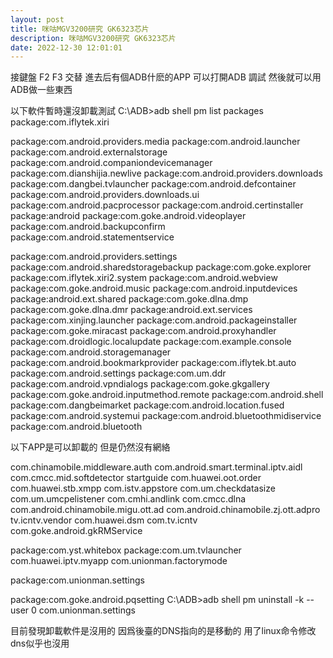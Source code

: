 ```yaml
---
layout: post
title: 咪咕MGV3200研究 GK6323芯片
description: 咪咕MGV3200研究 GK6323芯片
date: 2022-12-30 12:01:01
---
```


接鍵盤 F2 F3 交替
進去后有個ADB什麽的APP 可以打開ADB 調試
然後就可以用ADB做一些東西

以下軟件暫時還沒卸載測試
C:\ADB>adb shell pm list packages
package:com.iflytek.xiri

package:com.android.providers.media
package:com.android.launcher
package:com.android.externalstorage
package:com.android.companiondevicemanager
package:com.dianshijia.newlive
package:com.android.providers.downloads
package:com.dangbei.tvlauncher
package:com.android.defcontainer
package:com.android.providers.downloads.ui
package:com.android.pacprocessor
package:com.android.certinstaller
package:android
package:com.goke.android.videoplayer
package:com.android.backupconfirm
package:com.android.statementservice

package:com.android.providers.settings
package:com.android.sharedstoragebackup
package:com.goke.explorer
package:com.iflytek.xiri2.system
package:com.android.webview
package:com.goke.android.music
package:com.android.inputdevices
package:android.ext.shared
package:com.goke.dlna.dmp
package:com.goke.dlna.dmr
package:android.ext.services
package:com.xinjing.launcher
package:com.android.packageinstaller
package:com.goke.miracast
package:com.android.proxyhandler
package:com.droidlogic.localupdate
package:com.example.console
package:com.android.storagemanager
package:com.android.bookmarkprovider
package:com.iflytek.bt.auto
package:com.android.settings
package:com.um.ddr
package:com.android.vpndialogs
package:com.goke.gkgallery
package:com.goke.android.inputmethod.remote
package:com.android.shell
package:com.dangbeimarket
package:com.android.location.fused
package:com.android.systemui
package:com.android.bluetoothmidiservice
package:com.android.bluetooth

以下APP是可以卸載的 但是仍然沒有網絡

com.chinamobile.middleware.auth
com.android.smart.terminal.iptv.aidl
com.cmcc.mid.softdetector
startguide
com.huawei.oot.order
com.huawei.stb.xmpp
com.istv.appstore
com.um.checkdatasize
com.um.umcpelistener
com.cmhi.andlink
com.cmcc.dlna
com.android.chinamobile.migu.ott.ad
com.android.chinamobile.zj.ott.adpro
tv.icntv.vendor
com.huawei.dsm
com.tv.icntv
com.goke.android.gkRMService

package:com.yst.whitebox
package:com.um.tvlauncher
com.huawei.iptv.myapp
com.unionman.factorymode

package:com.unionman.settings

package:com.goke.android.pqsetting
C:\ADB>adb shell pm uninstall -k --user 0 com.unionman.settings

目前發現卸載軟件是沒用的 因爲後臺的DNS指向的是移動的
用了linux命令修改dns似乎也沒用
